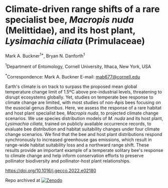 # Climate-driven range shifts of a rare specialist bee, *Macropis nuda* (Melittidae), and its host plant, *Lysimachia ciliata* (Primulaceae)
Mark A. Buckner<sup>1*</sup>, Bryan N. Danforth<sup>1</sup>

<sup>1</sup>Department of Entomology, Cornell University, Ithaca, New York, USA 

<sup>*</sup>Correspondence: Mark A. Buckner E-mail: mab677@cornell.edu

Earth's climate is on track to surpass the proposed mean global temperature change limit of 1.5ºC above pre-industrial levels, threatening to disrupt ecosystems globally. Yet, studies on temperate bee response to climate change are limited, with most studies of non-Apis bees focusing on the eusocial genus *Bombus*. Here, we assess the response of a rare habitat and host plant specialist bee, *Macropis nuda*, to projected climate change scenarios. We use species distribution models of *M. nuda* and its host plant, *Lysimachia ciliata*, trained on publicly available occurrence records, to evaluate bee distribution and habitat suitability changes under four climate change scenarios. We find that the bee and host plant distributions respond synchronously to increased greenhouse gas emissions, which result in range-wide habitat suitability loss and a northward range shift. These results provide an important example of a temperate solitary bee's response to climate change and help inform conservation efforts to preserve pollinator biodiversity and pollinator-host plant relationships.

https://doi.org/10.1016/j.gecco.2022.e02180

Repo archived at [![Zenodo](https://zenodo.org/badge/DOI/10.5281/zenodo.6491145.svg)](https://doi.org/10.5281/zenodo.6491145)



